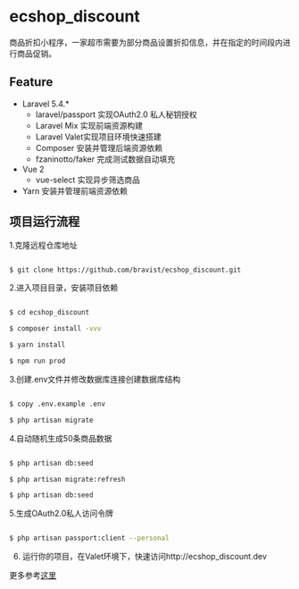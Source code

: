 # ecshop_discount

商品折扣小程序，一家超市需要为部分商品设置折扣信息，并在指定的时间段内进行商品促销。


## Feature

- Laravel 5.4.*
    + laravel/passport 实现OAuth2.0 私人秘钥授权
    + Laravel Mix 实现前端资源构建
    + Laravel Valet实现项目环境快速搭建
    + Composer 安装并管理后端资源依赖
    + fzaninotto/faker 完成测试数据自动填充
- Vue 2
    + vue-select 实现异步筛选商品
- Yarn 安装并管理前端资源依赖


## 项目运行流程

1.克隆远程仓库地址

```bash

$ git clone https://github.com/bravist/ecshop_discount.git

```

2.进入项目目录，安装项目依赖

```bash

$ cd ecshop_discount

$ composer install -vvv

$ yarn install

$ npm run prod

```

3.创建.env文件并修改数据库连接创建数据库结构

```bash

$ copy .env.example .env

$ php artisan migrate

```

4.自动随机生成50条商品数据

```bash

$ php artisan db:seed

$ php artisan migrate:refresh

$ php artisan db:seed

```
5.生成OAuth2.0私人访问令牌

```bash

$ php artisan passport:client --personal

```

6. 运行你的项目，在Valet环境下，快速访问http://ecshop_discount.dev


更多参考[这里](https://shimo.im/doc/TYouPIm1azY58tIH)
